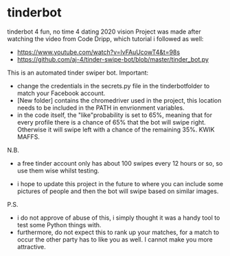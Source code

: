 # tinderbot
tinderbot 4 fun, no time 4 dating 2020 vision
Project was made after watching the video from Code Dripp, which tutorial i followed as well:
- https://www.youtube.com/watch?v=lvFAuUcowT4&t=98s
- https://github.com/aj-4/tinder-swipe-bot/blob/master/tinder_bot.py


This is an automated tinder swiper bot.
Important:
- change the credentials in the secrets.py file in the tinderbotfolder to match your Facebook account.
- [New folder] contains the chromedriver used in the project, this location needs to be included in the PATH in envrionment variables.
- in the code itself, the "like"probability is set to 65%, meaning that for every profile there is a chance of 65% that the bot will swipe right. Otherwise it will swipe left with a chance of the remaining 35%. KWIK MAFFS.

N.B.
- a free tinder account only has about 100 swipes every 12 hours or so, so use them wise whilst testing.

- i hope to update this project in the future to where you can include some pictures of people and then the bot will swipe based on similar images.


P.S.
- i do not approve of abuse of this, i simply thought it was a handy tool to test some Python things with.
- furthermore, do not expect this to rank up your matches, for a match to occur the other party has to like you as well. I cannot make you more attractive.

